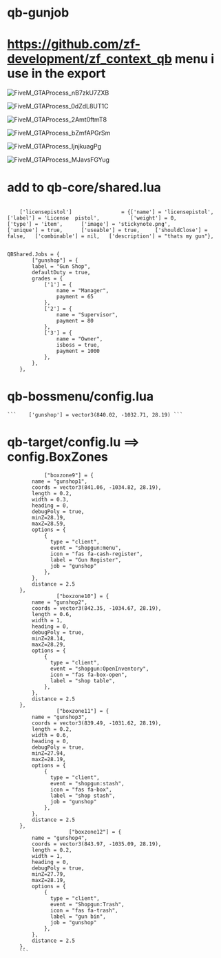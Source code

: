 # qb-gunjob

# https://github.com/zf-development/zf_context_qb menu i use in the export


![FiveM_GTAProcess_nB7zkU7ZXB](https://user-images.githubusercontent.com/89742984/143509988-cc62ade9-d6ac-47a4-99eb-0f381edb7933.png)


![FiveM_GTAProcess_0dZdL8UT1C](https://user-images.githubusercontent.com/89742984/143510003-3a17cb59-281c-41e2-a9ac-4f3bc8f3d659.png)


![FiveM_GTAProcess_2Amt0ftmT8](https://user-images.githubusercontent.com/89742984/143510043-f746e371-4136-4072-84c3-4d475c5befb5.png)


![FiveM_GTAProcess_bZmfAPGrSm](https://user-images.githubusercontent.com/89742984/143510055-6f2b0584-f30b-47f0-9c63-4e3e2818b244.png)


![FiveM_GTAProcess_IjnjkuagPg](https://user-images.githubusercontent.com/89742984/143510066-63c3fd4b-bf76-48f3-8095-a842a4b911c5.png)


![FiveM_GTAProcess_MJavsFGYug](https://user-images.githubusercontent.com/89742984/143510061-2969ee84-fea8-475d-a7e1-cda452d69df0.png)


# add to qb-core/shared.lua
```
	
	['licensepistol'] 				 = {['name'] = 'licensepistol', 			 	['label'] = 'License  pistol', 			['weight'] = 0, 		['type'] = 'item', 		['image'] = 'stickynote.png', 			['unique'] = true, 		['useable'] = true, 	['shouldClose'] = false,   ['combinable'] = nil,   ['description'] = "thats my gun"},
```


```

QBShared.Jobs = {
    	["gunshop"] = {
		label = "Gun Shop",
		defaultDuty = true,
		grades = {
			['1'] = {
				name = "Manager",
				payment = 65
			},
			['2'] = {
				name = "Supervisor",
				payment = 80
			},
			['3'] = {
				name = "Owner",
				isboss = true,
				payment = 1000
			},
		},
	},
```



   # qb-bossmenu/config.lua
    ```    ['gunshop'] = vector3(840.02, -1032.71, 28.19) ```

# qb-target/config.lu ==> config.BoxZones
```
		    ["boxzone9"] = {
        name = "gunshop1",
        coords = vector3(841.06, -1034.82, 28.19),
        length = 0.2,
        width = 0.3,
        heading = 0,
        debugPoly = true,
        minZ=28.19,
        maxZ=28.59,
        options = {
            {
              type = "client",
              event = "shopgun:menu",
              icon = "fas fa-cash-register",
              label = "Gun Register",
              job = "gunshop"
            },
        },
        distance = 2.5
    },
    		    ["boxzone10"] = {
        name = "gunshop2",
        coords = vector3(842.35, -1034.67, 28.19),
        length = 0.6,
        width = 1,
        heading = 0,
        debugPoly = true,
        minZ=28.14,
        maxZ=28.29,
        options = {
            {
              type = "client",
              event = "shopgun:OpenInventory",
              icon = "fas fa-box-open",
              label = "shop table",
            },
        },
        distance = 2.5
    },
    		    ["boxzone11"] = {
        name = "gunshop3",
        coords = vector3(839.49, -1031.62, 28.19),
        length = 0.2,
        width = 0.6,
        heading = 0,
        debugPoly = true,
        minZ=27.94,
        maxZ=28.19,
        options = {
            {
              type = "client",
              event = "shopgun:stash",
              icon = "fas fa-box",
              label = "shop stash",
              job = "gunshop"
            },
        },
        distance = 2.5
    },
        		    ["boxzone12"] = {
        name = "gunshop4",
        coords = vector3(843.97, -1035.09, 28.19),
        length = 0.2,
        width = 1,
        heading = 0,
        debugPoly = true,
        minZ=27.79,
        maxZ=28.19,
        options = {
            {
              type = "client",
              event = "Shopgun:Trash",
              icon = "fas fa-trash",
              label = "gun bin",
              job = "gunshop"
            },
        },
        distance = 2.5
    },
    ```
